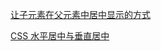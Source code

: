 [让子元素在父元素中居中显示的方式](https://username-xu.github.io/2017/05/25/让元素居中显示的方式/)

[CSS 水平居中与垂直居中](https://www.cnblogs.com/polk6/p/css-center.html)
